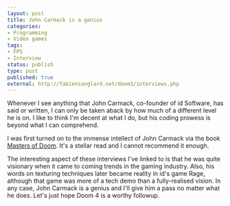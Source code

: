```yaml
---
layout: post
title: John Carmack is a genius
categories:
- Programming
- Video games
tags:
- FPS
- Interview
status: publish
type: post
published: true
external: http://fabiensanglard.net/doom3/interviews.php
---
```


Whenever I see anything that John Carmack, co-founder of id Software, has said or written, I can only be taken aback by how much of a different level he is on. I like to think I'm decent at what I do, but his coding prowess is beyond what I can comprehend.

I was first turned on to the immense intellect of John Carmack via the book 
[Masters of Doom](http://www.amazon.com/gp/product/0812972155/ref=as_li_qf_sp_asin_tl?ie=UTF8&tag=evawal-20&linkCode=as2&camp=1789&creative=9325&creativeASIN=0812972155). It's a stellar read and I cannot recommend it enough.

The interesting aspect of these interviews I've linked to is that he was quite visionary when it came to coming trends in the gaming industry. Also, his words on texturing techniques later became reality in id's game Rage, although that game was more of a tech demo than a fully-realised vision. In any case, John Carmack is a genius and I'll give him a pass no matter what he does. Let's just hope Doom 4 is a worthy followup.
